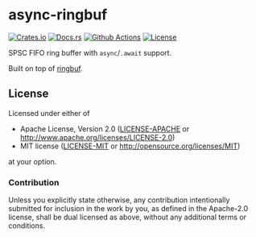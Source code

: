 # async-ringbuf

[![Crates.io][crates_badge]][crates]
[![Docs.rs][docs_badge]][docs]
[![Github Actions][github_badge]][github]
[![License][license_badge]][license]

[crates_badge]: https://img.shields.io/crates/v/async-ringbuf.svg
[docs_badge]: https://docs.rs/async-ringbuf/badge.svg
[github_badge]: https://github.com/agerasev/async-ringbuf/actions/workflows/test.yml/badge.svg
[license_badge]: https://img.shields.io/crates/l/async-ringbuf.svg

[crates]: https://crates.io/crates/async-ringbuf
[docs]: https://docs.rs/async-ringbuf
[github]: https://github.com/agerasev/async-ringbuf/actions/workflows/test.yml
[license]: #license

SPSC FIFO ring buffer with `async`/`.await` support.

Built on top of [ringbuf](https://github.com/agerasev/ringbuf).

## License

Licensed under either of

 * Apache License, Version 2.0 ([LICENSE-APACHE](LICENSE-APACHE) or http://www.apache.org/licenses/LICENSE-2.0)
 * MIT license ([LICENSE-MIT](LICENSE-MIT) or http://opensource.org/licenses/MIT)

at your option.

### Contribution

Unless you explicitly state otherwise, any contribution intentionally submitted
for inclusion in the work by you, as defined in the Apache-2.0 license, shall be dual licensed as above, without any
additional terms or conditions.
